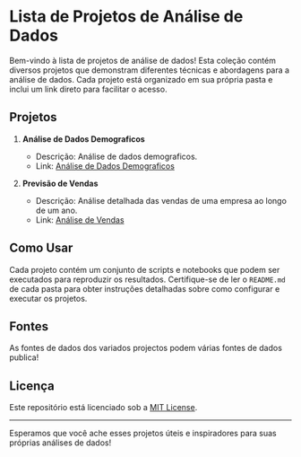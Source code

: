 # Lista de Projetos de Análise de Dados

Bem-vindo à lista de projetos de análise de dados! Esta coleção contém diversos projetos que demonstram diferentes técnicas e abordagens para a análise de dados. Cada projeto está organizado em sua própria pasta e inclui um link direto para facilitar o acesso.

## Projetos

1. **Análise de Dados Demograficos**
   - Descrição: Análise de dados demograficos.
   - Link: [Análise de Dados Demograficos](proj_1_dados_demograficos/)

2. **Previsão de Vendas**
   - Descrição: Análise detalhada das vendas de uma empresa ao longo de um ano.
   - Link: [Análise de Vendas](Proj_2_Analise_de_Vendas/)

## Como Usar

Cada projeto contém um conjunto de scripts e notebooks que podem ser executados para reproduzir os resultados. Certifique-se de ler o `README.md` de cada pasta para obter instruções detalhadas sobre como configurar e executar os projetos.

## Fontes

As fontes de dados dos variados projectos podem várias fontes de dados publica!

## Licença

Este repositório está licenciado sob a [MIT License](./LICENSE).

---

Esperamos que você ache esses projetos úteis e inspiradores para suas próprias análises de dados!

